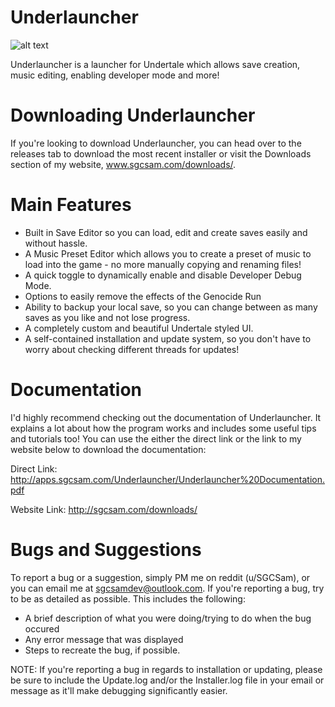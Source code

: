 # Underlauncher

![alt text](https://imgur.com/yk1tQL9.png)

Underlauncher is a launcher for Undertale which allows save creation, music editing, enabling developer mode and more!

# Downloading Underlauncher
If you're looking to download Underlauncher, you can head over to the releases tab to download the most recent installer or visit the Downloads section of my website, www.sgcsam.com/downloads/.

# Main Features

* Built in Save Editor so you can load, edit and create saves easily and without hassle.
* A Music Preset Editor which allows you to create a preset of music to load into the game - no more manually copying and renaming files!
* A quick toggle to dynamically enable and disable Developer Debug Mode.
* Options to easily remove the effects of the Genocide Run
* Ability to backup your local save, so you can change between as many saves as you like and not lose progress.
* A completely custom and beautiful Undertale styled UI.
* A self-contained installation and update system, so you don't have to worry about checking different threads for updates!

# Documentation

I'd highly recommend checking out the documentation of Underlauncher. It explains a lot about how the program works and includes some useful tips and tutorials too! You can use the either the direct link or the link to my website below to download the documentation:

Direct Link: http://apps.sgcsam.com/Underlauncher/Underlauncher%20Documentation.pdf

Website Link: http://sgcsam.com/downloads/
        
# Bugs and Suggestions

To report a bug or a suggestion, simply PM me on reddit (u/SGCSam), or you can email me at sgcsamdev@outlook.com. If you're reporting a bug, try to be as detailed as possible. This includes the following:

* A brief description of what you were doing/trying to do when the bug occured
* Any error message that was displayed
* Steps to recreate the bug, if possible.
	
NOTE: If you're reporting a bug in regards to installation or updating, please be sure to include the Update.log and/or the Installer.log file in your email or message as it'll make debugging significantly easier.
